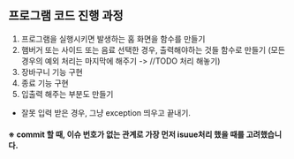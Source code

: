 ## 프로그램 코드 진행 과정
1. 프로그램을 실행시키면 발생하는 홈 화면을 함수를 만들기
2. 햄버거 또는 사이드 또는 음료 선택한 경우, 출력해야하는 것들 함수로 만들기
   (모든 경우의 예외 처리는 마지막에 해주기 -> //TODO 처리 해놓기)
3. 장바구니 기능 구현 
4. 종료 기능 구현
5. 입출력 해주는 부분도 만들기

* 잘못 입력 받은 경우, 그냥 exception 띄우고 끝내기.


#### ※ commit 할 때, 이슈 번호가 없는 관계로 가장 먼저 isuue처리 했을 때를 고려했습니다. 